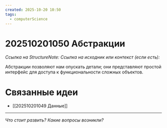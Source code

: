 ```yaml
---
created: 2025-10-20 10:50
tags:
  - computerScience
---
```

# 202510201050 Абстракции

*Ссылка на StructureNote:*
*Ссылка на исходник или контекст (если есть):* 

Абстракции позволяют нам опускать детали; они представляют простой интерфейс для доступа к функциональности сложных объектов. 

# Связанные идеи
-  [[202510201049 Данные]]
---

*Что стоит развить? Какие вопросы возникли?*